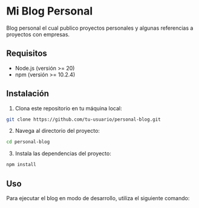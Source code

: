 # Mi Blog Personal

Blog personal el cual publico proyectos personales y algunas referencias a proyectos con empresas.

## Requisitos

- Node.js (versión >= 20)
- npm (versión >= 10.2.4)

## Instalación

1. Clona este repositorio en tu máquina local:

  ```bash
  git clone https://github.com/tu-usuario/personal-blog.git
  ```

2. Navega al directorio del proyecto:

  ```bash
  cd personal-blog
  ```

3. Instala las dependencias del proyecto:

  ```bash
  npm install
  ```

## Uso

Para ejecutar el blog en modo de desarrollo, utiliza el siguiente comando:
